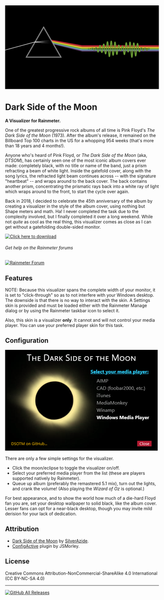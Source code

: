 ![](Images/DSOTM.png)
# Dark Side of the Moon
**A Visualizer for Rainmeter.**

One of the greatest progressive rock albums of all time is Pink Floyd's _The Dark Side of the Moon_ (1973). After the album's release, it remained on the Billboard Top 100 charts in the US for a whopping 954 weeks (that's more than 18 years and 4 months!).

Anyone who's heard of Pink Floyd, or _The Dark Side of the Moon_ (aka, _DTSOM_), has certainly seen one of the most iconic album covers ever made: completely black, with no title or name of the band, just a prism refracting a beam of white light. Inside the gatefold cover, along with the song lyrics, the refracted light beam continues across -- with the signature "heartbeat" -- and wraps around to the back cover. The back contains another prism, concentrating the prismatic rays back into a white ray of light which wraps around to the front, to start the cycle over again.

Back in 2018, I decided to celebrate the 45th anniversary of the album by creating a visualizer in the style of the album cover, using nothing but Shape meters and math. Ha! I never completed the task due to the complexity involved, but I finally completed it over a long weekend. While not _quite_ as cool as the real thing, this visualizer comes as close as I can get without a gatefolding double-sided monitor.

[![Click here to download](https://img.shields.io/github/v/release/SilverAzide/Dark-Side-of-the-Moon?logo=github&label=Click%20here%20to%20download&color=blueviolet&style=for-the-badge)](https://github.com/SilverAzide/Dark-Side-of-the-Moon/releases/download/v1.0.0/Dark-Side-of-the-Moon_1.0.0.rmskin)

###### Get help on the Rainmeter forums
[![Rainmeter Forum](https://img.shields.io/static/v1?label=Rainmeter%20Forum&message=Dark%20Side%20of%20the%20Moon&colorA=f0f0f0&colorB=2a6e9b&style=flat-square&logo=data%3Aimage%2Fpng%3Bbase64%2CiVBORw0KGgoAAAANSUhEUgAAAAsAAAAQCAYAAADAvYV%2BAAAABHNCSVQICAgIfAhkiAAAAAlwSFlzAAAESwAABEsBbzH2CgAAABl0RVh0U29mdHdhcmUAd3d3Lmlua3NjYXBlLm9yZ5vuPBoAAAH6SURBVCiRhdJPSJNhHAfw7%2FO8z%2Fu8%2F3w3bW05WVlr4XRzyw0iFRfF7FIepD8UQn9Mq8MWBnXpsPDapVuhyyKKqE4lHSoKqUPUwYQkgkqtiBAcCTU22db7dLFyueh3%2FPHh%2B%2BUHP6DCNCTS6yrt6d8LX%2FKyU2HSS39iqPm%2F2KXLF7aHvKajSr8BCPJPHDwx3GbT1c4z3TGpub62PnLq6qHKeM9tydS0a6ldW%2ByUEJze2W5yKp3bOHClehmOrM72tW7wOJs8TgCAw9Swvz1oU7g0WIajR4dkzthgfzxqLq3d1xbkFDgQOn7R9RtbVXJfrHGt7q4us1Bkhp6OsG7YjdQiFoQzluqPR8rlr1M2N3EI9PiS123Un0zH%2FHUOvlLnKH5%2BCuvbp2XpnWGfrEuFvUzjfNvWgLcm%2FyyFwtQdAAR8fRfUyACo4YY1%2FxaxBo8x9npmB5MAVZYoIbK2mCVQmBpFYfoeqOEGkRSwlhGACJXmiqWHD169n1eCvSDc9qdfWLCyX6C2JPB4ciaXzRdGpbkXdz%2Fooee77XaXK9RxmArLAmEq2KootNazmMh7xcjY%2BGwmI44QAAicvLTC5PxReE2tt3tTo72uxkTmew73J95ln7z5OJcrleKT53unlzyKIIFEusthMw5aQtRTgtmv2YVbysKPm%2BPDx4oA8BMJrI6FKL9sKAAAAABJRU5ErkJggg%3D%3D)](https://forum.rainmeter.net/viewtopic.php?f=130&t=20699)

## Features
NOTE: Because this visualizer spans the complete width of your monitor, it is set to "click-through" so as to not interfere with your Windows desktop. The downside is that there is no way to interact with the skin. A Settings skin is provided and must be loaded either with the Rainmeter Manage dialog or by using the Rainmeter taskbar icon to select it.

Also, this skin is a visualizer **only**. It cannot and will not control your media player. You can use your preferred player skin for this task.

## Configuration
![](Images/Settings.png)

There are only a few simple settings for the visualizer.
* Click the moon/eclipse to toggle the visualizer on/off.
* Select your preferred media player from the list (these are players supported natively by Rainmeter).
* Queue up album (preferably the remastered 5.1 mix), turn out the lights, and crank the volume! (Also playing the _Wizard of Oz_ is optional.)

For best appearance, and to show the world how much of a die-hard Floyd fan you are, set your desktop wallpaper to solid black, like the album cover. Lesser fans can opt for a near-black desktop, though you may invite mild derision for your lack of dedication.

## Attribution
* [Dark Side of the Moon](https://github.com/SilverAzide/Dark-Side-of-the-Moon/#readme) by [SilverAzide](https://github.com/SilverAzide).
* [ConfigActive](https://forum.rainmeter.net/viewtopic.php?f=18&t=28720) plugin by JSMorley.

## License
Creative Commons Attribution-NonCommercial-ShareAlike 4.0 International (CC BY-NC-SA 4.0)

---
[![GitHub All Releases](https://img.shields.io/github/downloads/SilverAzide/Dark-Side-of-the-Moon/total?logo=github&color=blue&style=for-the-badge)](https://github.com/SilverAzide/Dark-Side-of-the-Moon/releases)

